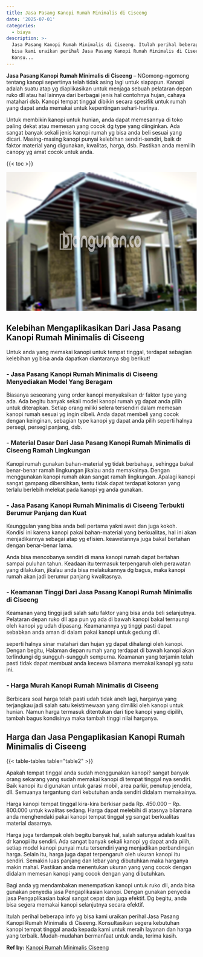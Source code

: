 ```yaml
---
title: Jasa Pasang Kanopi Rumah Minimalis di Ciseeng
date: '2025-07-01'
categories:
  - biaya
description: >-
  Jasa Pasang Kanopi Rumah Minimalis di Ciseeng. Itulah perihal beberapa info yg
  bisa kami uraikan perihal Jasa Pasang Kanopi Rumah Minimalis di Ciseeng.
  Konsu...
---
```


**Jasa Pasang Kanopi Rumah Minimalis di Ciseeng** – NGomong-ngomong tentang kanopi sepertinya telah tidak asing lagi untuk siapapun. Kanopi adalah suatu atap yg diaplikasikan untuk menjaga sebuah pelataran depan ruko dll atau hal lainnya dari berbagai jenis hal contohnya hujan, cahaya matahari dsb. Kanopi tempat tinggal dibikin secara spesifik untuk rumah yang dapat anda memakai untuk kepentingan sehari-harinya.

Untuk membikin kanopi untuk hunian, anda dapat memesannya di toko paling dekat atau memesan yang cocok dg type yang diinginkan. Ada sangat banyak sekali jenis kanopi rumah yg bisa anda beli sesuai yang dicari. Masing-masing kanopi punyai kelebihan sendiri-sendiri, baik dr faktor material yang digunakan, kwalitas, harga, dsb. Pastikan anda memilih canopy yg amat cocok untuk anda.

{{< toc >}}

![Jasa Pasang Kanopi Rumah Minimalis di Ciseeng](/images/harga-kanopi-minimalis-08.png)

## Kelebihan Mengaplikasikan Dari Jasa Pasang Kanopi Rumah Minimalis di Ciseeng

Untuk anda yang memakai kanopi untuk tempat tinggal, terdapat sebagian kelebihan yg bisa anda dapatkan diantaranya sbg berikut!

### \- Jasa Pasang Kanopi Rumah Minimalis di Ciseeng Menyediakan Model Yang Beragam

Biasanya seseorang yang order kanopi menyaksikan dr faktor type yang ada. Ada begitu banyak sekali model kanopi rumah yg dapat anda pilih untuk diterapkan. Setiap orang miliki selera tersendiri dalam memesan kanopi rumah sesuai yg ingin dibeli. Anda dapat membeli yang cocok dengan keinginan, sebagian type kanopi yg dapat anda pilih seperti halnya persegi, persegi panjang, dsb.

### \- Material Dasar Dari Jasa Pasang Kanopi Rumah Minimalis di Ciseeng Ramah Lingkungan

Kanopi rumah gunakan bahan-material yg tidak berbahaya, sehingga bakal benar-benar ramah lingkungan jikalau anda memakainya. Dengan menggunakan kanopi rumah akan sangat ramah lingkungan. Apalagi kanopi sangat gampang dibersihkan, tentu tidak dapat terdapat kotoran yang terlalu berlebih melekat pada kanopi yg anda gunakan.

### \- Jasa Pasang Kanopi Rumah Minimalis di Ciseeng Terbukti Berumur Panjang dan Kuat

Keunggulan yang bisa anda beli pertama yakni awet dan juga kokoh. Kondisi ini karena kanopi pakai bahan-material yang berkualitas, hal ini akan menjadikannya sebagai atap yg efisien. keawetannya juga bakal bertahan dengan benar-benar lama.

Anda bisa mencobanya sendiri di mana kanopi rumah dapat bertahan sampai puluhan tahun. Keadaan itu termasuk terpengaruh oleh perawatan yang dilakukan, jikalau anda bisa melakukannya dg bagus, maka kanopi rumah akan jadi berumur panjang kwalitasnya.

### \- Keamanan Tinggi Dari Jasa Pasang Kanopi Rumah Minimalis di Ciseeng

Keamanan yang tinggi jadi salah satu faktor yang bisa anda beli selanjutnya. Pelataran depan ruko dll apa pun yg ada di bawah kanopi bakal ternaungi oleh kanopi yg udah dipasang. Keamanannya yg tinggi pasti dapat sebabkan anda aman di dalam pakai kanopi untuk gedung dll.

seperti halnya sinar matahari dan hujan yg dapat dihalangi oleh kanopi. Dengan begitu, Halaman depan rumah yang terdapat di bawah kanopi akan terlindungi dg sungguh-sungguh sempurna. Keamanan yang terjamin telah pasti tidak dapat membuat anda kecewa bilamana memakai kanopi yg satu ini.

### \- Harga Murah Kanopi Rumah Minimalis di Ciseeng

Berbicara soal harga telah pasti udah tidak aneh lagi, harganya yang terjangkau jadi salah satu keistimewaan yang dimiliki oleh kanopi untuk hunian. Namun harga termasuk ditentukan dari tipe kanopi yang dipilih, tambah bagus kondisinya maka tambah tinggi nilai harganya.

## Harga dan Jasa Pengaplikasian Kanopi Rumah Minimalis di Ciseeng

{{< table-tables table="table2" >}}

Apakah tempat tinggal anda sudah menggunakan kanopi? sangat banyak orang sekarang yang sudah memakai kanopi di tempat tinggal nya sendiri. Baik kanopi itu digunakan untuk garasi mobil, area parkir, penutup jendela, dll. Semuanya tergantung dari kebutuhan anda sendiri didalam memakainya.

Harga kanopi tempat tinggal kira-kira berkisar pada Rp. 450.000 – Rp. 800.000 untuk kwalitas sedang. Harga dapat melebihi di atasnya bilamana anda menghendaki pakai kanopi tempat tinggal yg sangat berkualitas material dasarnya.

Harga juga terdampak oleh begitu banyak hal, salah satunya adalah kualitas dr kanopi itu sendiri. Ada sangat banyak sekali kanopi yg dapat anda pilih, setiap model kanopi punyai mutu tersendiri yang menjadikan perbandingan harga. Selain itu, harga juga dapat terpengaruh oleh ukuran kanopi itu sendiri. Semakin luas panjang dan lebar yang dibutuhkan maka harganya makin mahal. Pastikan anda menentukan ukuran yang yang cocok dengan didalam memesan kanopi yang cocok dengan yang dibutuhkan.

Bagi anda yg mendambakan menempatkan kanopi untuk ruko dll, anda bisa gunakan penyedia jasa Pengaplikasian kanopi. Dengan gunakan penyedia jasa Pengaplikasian bakal sangat cepat dan juga efektif. Dg begitu, anda bisa segera memakai kanopi selanjutnya secara efektif.

Itulah perihal beberapa info yg bisa kami uraikan perihal Jasa Pasang Kanopi Rumah Minimalis di Ciseeng. Konsultasikan segera kebutuhan kanopi tempat tinggal anada kepada kami untuk meraih layanan dan harga yang terbaik. Mudah-mudahan bermanfaat untuk anda, terima kasih.

**Ref by:**  [Kanopi Rumah Minimalis Ciseeng](https://id.wikipedia.org/wiki/Kanopi)
